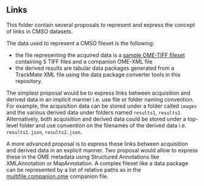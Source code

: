 Links
-----

This folder contain several proposals to represent and express the concept of
links in CMSO datasets.

The data used to represent a CMSO fileset is the following:

-   the file representing the acquired data is a [sample OME-TIFF fileset](http://downloads.openmicroscopy.org/images/OME-TIFF/2016-06/companion/)
    containing 5 TIFF files and a companion OME-XML file
-   the derived results are tabular data packages generated from a TrackMate XML file using the data package converter tools in this repository.


The simplest proposal would be to express links between acquisition and
derived data in an implicit manner i.e. use file or folder naming convention.
For example, the acquisition data can be stored under a folder called
``images`` and the various derived data under folders named ``results1``,
``results2``. Alternatively, both acquisition and derived data could be stored
under a top-level folder and use convention on the filenames of the derived
data i.e. ``results1.json``, ``results2.json``.

A more advanced proposal is to express these links between acquisition and
derived data in an explicit manner. Two proposal would allow to express these
in the OME metadata using Structured Annotations like XMLAnnotation or
MapAnnotation. A complex fileset like a data package can be represented by a
list of relative paths as in the
[multifile.companion.ome](multifile.companion.ome) companion file.
